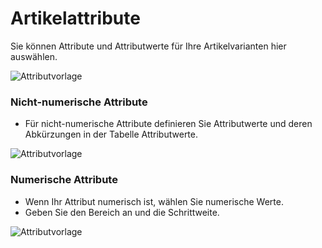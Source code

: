 <!-- add-breadcrumbs -->
# Artikelattribute


Sie können Attribute und Attributwerte für Ihre Artikelvarianten hier auswählen.

<img class="screenshot" alt="Attributvorlage" src="{{docs_base_url}}/assets/img/stock/item-attribute.png">

### Nicht-numerische Attribute

* Für nicht-numerische Attribute definieren Sie Attributwerte und deren Abkürzungen in der Tabelle Attributwerte.

<img class="screenshot" alt="Attributvorlage" src="{{docs_base_url}}/assets/img/stock/item-attribute-non-numeric.png">

### Numerische Attribute

* Wenn Ihr Attribut numerisch ist, wählen Sie numerische Werte.
* Geben Sie den Bereich an und die Schrittweite.

<img class="screenshot" alt="Attributvorlage" src="{{docs_base_url}}/assets/img/stock/item-attribute-numeric.png">

